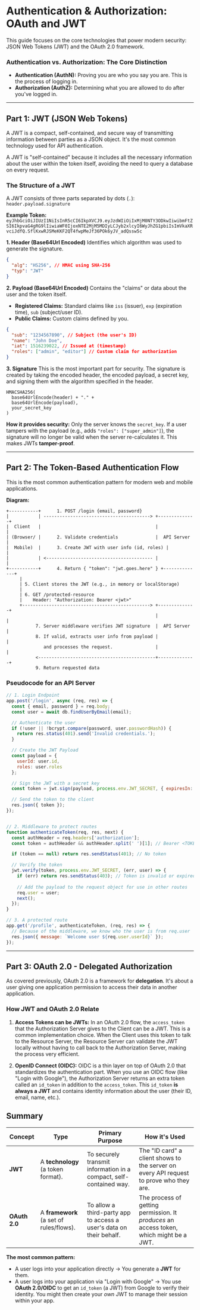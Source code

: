 # Authentication & Authorization: OAuth and JWT

This guide focuses on the core technologies that power modern security: JSON Web Tokens (JWT) and the OAuth 2.0 framework.

### Authentication vs. Authorization: The Core Distinction

-   **Authentication (AuthN):** Proving you are who you say you are. This is the process of logging in.
-   **Authorization (AuthZ):** Determining what you are allowed to do after you've logged in.

---

## Part 1: JWT (JSON Web Tokens)

A JWT is a compact, self-contained, and secure way of transmitting information between parties as a JSON object. It's the most common technology used for API authentication.

A JWT is "self-contained" because it includes all the necessary information about the user within the token itself, avoiding the need to query a database on every request.

### The Structure of a JWT

A JWT consists of three parts separated by dots (`.`): `header.payload.signature`

**Example Token:**
`eyJhbGciOiJIUzI1NiIsInR5cCI6IkpXVCJ9.eyJzdWIiOiIxMjM0NTY3ODkwIiwibmFtZSI6IkpvaG4gRG9lIiwiaWF0IjoxNTE2MjM5MDIyLCJyb2xlcyI6WyJhZG1pbiIsImVkaXRvciJdfQ.SflKxwRJSMeKKF2QT4fwpMeJf36POk6yJV_adQssw5c`

**1. Header (Base64Url Encoded)**
Identifies which algorithm was used to generate the signature.
```json
{
  "alg": "HS256", // HMAC using SHA-256
  "typ": "JWT"
}
```

**2. Payload (Base64Url Encoded)**
Contains the "claims" or data about the user and the token itself.
-   **Registered Claims:** Standard claims like `iss` (issuer), `exp` (expiration time), `sub` (subject/user ID).
-   **Public Claims:** Custom claims defined by you.
```json
{
  "sub": "1234567890", // Subject (the user's ID)
  "name": "John Doe",
  "iat": 1516239022, // Issued at (timestamp)
  "roles": ["admin", "editor"] // Custom claim for authorization
}
```

**3. Signature**
This is the most important part for security. The signature is created by taking the encoded header, the encoded payload, a secret key, and signing them with the algorithm specified in the header.
```
HMACSHA256(
  base64UrlEncode(header) + "." +
  base64UrlEncode(payload),
  your_secret_key
)
```
**How it provides security:** Only the server knows the `secret_key`. If a user tampers with the payload (e.g., adds `"roles": ["super_admin"]`), the signature will no longer be valid when the server re-calculates it. This makes JWTs **tamper-proof**.

---

## Part 2: The Token-Based Authentication Flow

This is the most common authentication pattern for modern web and mobile applications.

**Diagram:**
```
+-----------+      1. POST /login {email, password}
|           | ----------------------------------------> +--------------+
|  Client   |                                           |              |
| (Browser/ |      2. Validate credentials              |  API Server  |
|  Mobile)  |      3. Create JWT with user info (id, roles) |              |
|           | <---------------------------------------- |              |
+-----------+      4. Return { "token": "jwt.goes.here" } +--------------+
     |
     | 5. Client stores the JWT (e.g., in memory or localStorage)
     |
     | 6. GET /protected-resource
     |    Header: "Authorization: Bearer <jwt>"
     +------------------------------------------------> +--------------+
                                                        |              |
           7. Server middleware verifies JWT signature  |  API Server  |
           8. If valid, extracts user info from payload |              |
              and processes the request.                |              |
           <--------------------------------------------+--------------+
           9. Return requested data
```

### Pseudocode for an API Server
```javascript
// 1. Login Endpoint
app.post('/login', async (req, res) => {
  const { email, password } = req.body;
  const user = await db.findUserByEmail(email);

  // Authenticate the user
  if (!user || !bcrypt.compare(password, user.passwordHash)) {
    return res.status(401).send('Invalid credentials.');
  }

  // Create the JWT Payload
  const payload = {
    userId: user.id,
    roles: user.roles
  };

  // Sign the JWT with a secret key
  const token = jwt.sign(payload, process.env.JWT_SECRET, { expiresIn: '1h' });

  // Send the token to the client
  res.json({ token });
});


// 2. Middleware to protect routes
function authenticateToken(req, res, next) {
  const authHeader = req.headers['authorization'];
  const token = authHeader && authHeader.split(' ')[1]; // Bearer <TOKEN>

  if (token == null) return res.sendStatus(401); // No token

  // Verify the token
  jwt.verify(token, process.env.JWT_SECRET, (err, user) => {
    if (err) return res.sendStatus(403); // Token is invalid or expired
    
    // Add the payload to the request object for use in other routes
    req.user = user; 
    next();
  });
}

// 3. A protected route
app.get('/profile', authenticateToken, (req, res) => {
  // Because of the middleware, we know who the user is from req.user
  res.json({ message: `Welcome user ${req.user.userId}` });
});
```

---

## Part 3: OAuth 2.0 - Delegated Authorization

As covered previously, OAuth 2.0 is a framework for **delegation**. It's about a user giving one application permission to access their data in another application.

### How JWT and OAuth 2.0 Relate

1.  **Access Tokens can be JWTs:** In an OAuth 2.0 flow, the `access_token` that the Authorization Server gives to the Client can be a JWT. This is a common implementation choice. When the Client uses this token to talk to the Resource Server, the Resource Server can validate the JWT locally without having to call back to the Authorization Server, making the process very efficient.

2.  **OpenID Connect (OIDC):** OIDC is a thin layer on top of OAuth 2.0 that standardizes the authentication part. When you use an OIDC flow (like "Login with Google"), the Authorization Server returns an extra token called an `id_token` in addition to the `access_token`. This `id_token` **is always a JWT** and contains identity information about the user (their ID, email, name, etc.).

## Summary

| Concept | Type          | Primary Purpose                                      | How it's Used                                                              |
|---------|---------------|------------------------------------------------------|----------------------------------------------------------------------------|
| **JWT** | A **technology** (a token format). | To securely transmit information in a compact, self-contained way. | The "ID card" a client shows to the server on every API request to prove who they are. |
| **OAuth 2.0** | A **framework** (a set of rules/flows). | To allow a third-party app to access a user's data on their behalf. | The process of getting permission. It *produces* an access token, which might be a JWT. |

**The most common pattern:**
-   A user logs into your application directly -> You generate a **JWT** for them.
-   A user logs into your application via "Login with Google" -> You use **OAuth 2.0/OIDC** to get an `id_token` (a JWT) from Google to verify their identity. You might then create your *own* JWT to manage their session within your app.
